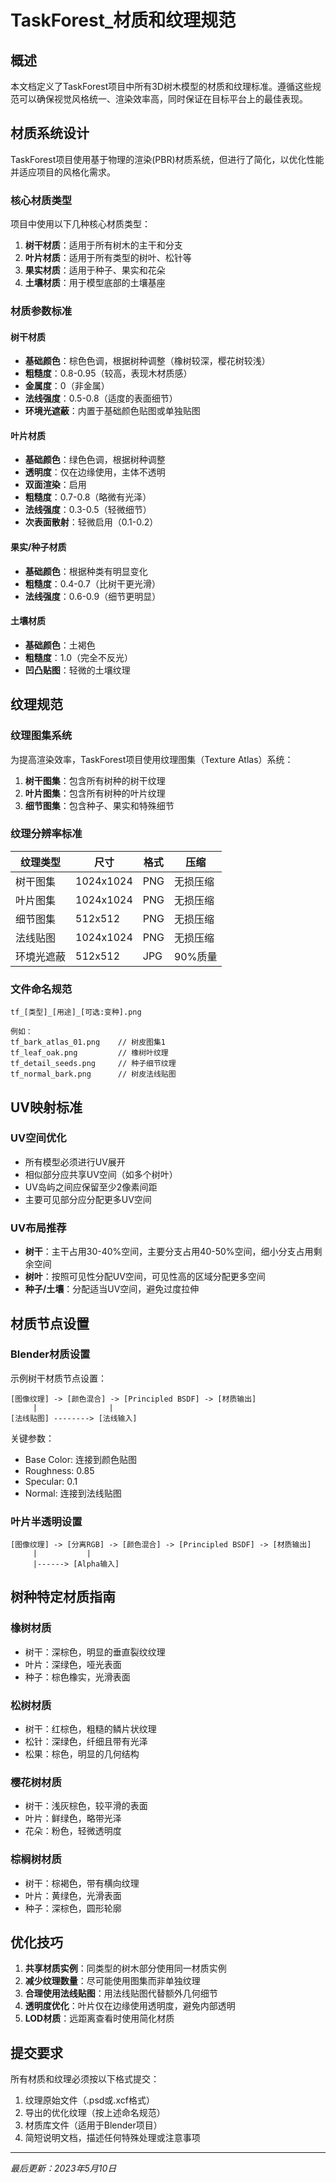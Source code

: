 # TaskForest_材质和纹理规范

## 概述

本文档定义了TaskForest项目中所有3D树木模型的材质和纹理标准。遵循这些规范可以确保视觉风格统一、渲染效率高，同时保证在目标平台上的最佳表现。

## 材质系统设计

TaskForest项目使用基于物理的渲染(PBR)材质系统，但进行了简化，以优化性能并适应项目的风格化需求。

### 核心材质类型

项目中使用以下几种核心材质类型：

1. **树干材质**：适用于所有树木的主干和分支
2. **叶片材质**：适用于所有类型的树叶、松针等
3. **果实材质**：适用于种子、果实和花朵
4. **土壤材质**：用于模型底部的土壤基座

### 材质参数标准

#### 树干材质
- **基础颜色**：棕色色调，根据树种调整（橡树较深，樱花树较浅）
- **粗糙度**：0.8-0.95（较高，表现木材质感）
- **金属度**：0（非金属）
- **法线强度**：0.5-0.8（适度的表面细节）
- **环境光遮蔽**：内置于基础颜色贴图或单独贴图

#### 叶片材质
- **基础颜色**：绿色色调，根据树种调整
- **透明度**：仅在边缘使用，主体不透明
- **双面渲染**：启用
- **粗糙度**：0.7-0.8（略微有光泽）
- **法线强度**：0.3-0.5（轻微细节）
- **次表面散射**：轻微启用（0.1-0.2）

#### 果实/种子材质
- **基础颜色**：根据种类有明显变化
- **粗糙度**：0.4-0.7（比树干更光滑）
- **法线强度**：0.6-0.9（细节更明显）

#### 土壤材质
- **基础颜色**：土褐色
- **粗糙度**：1.0（完全不反光）
- **凹凸贴图**：轻微的土壤纹理

## 纹理规范

### 纹理图集系统

为提高渲染效率，TaskForest项目使用纹理图集（Texture Atlas）系统：

1. **树干图集**：包含所有树种的树干纹理
2. **叶片图集**：包含所有树种的叶片纹理
3. **细节图集**：包含种子、果实和特殊细节

### 纹理分辨率标准

| 纹理类型 | 尺寸 | 格式 | 压缩 |
|---------|------|------|------|
| 树干图集 | 1024x1024 | PNG | 无损压缩 |
| 叶片图集 | 1024x1024 | PNG | 无损压缩 |
| 细节图集 | 512x512 | PNG | 无损压缩 |
| 法线贴图 | 1024x1024 | PNG | 无损压缩 |
| 环境光遮蔽 | 512x512 | JPG | 90%质量 |

### 文件命名规范

```
tf_[类型]_[用途]_[可选:变种].png

例如：
tf_bark_atlas_01.png    // 树皮图集1
tf_leaf_oak.png         // 橡树叶纹理
tf_detail_seeds.png     // 种子细节纹理
tf_normal_bark.png      // 树皮法线贴图
```

## UV映射标准

### UV空间优化

- 所有模型必须进行UV展开
- 相似部分应共享UV空间（如多个树叶）
- UV岛屿之间应保留至少2像素间距
- 主要可见部分应分配更多UV空间

### UV布局推荐

- **树干**：主干占用30-40%空间，主要分支占用40-50%空间，细小分支占用剩余空间
- **树叶**：按照可见性分配UV空间，可见性高的区域分配更多空间
- **种子/土壤**：分配适当UV空间，避免过度拉伸

## 材质节点设置

### Blender材质设置

示例树干材质节点设置：

```
[图像纹理] -> [颜色混合] -> [Principled BSDF] -> [材质输出]
     |                |
[法线贴图] --------> [法线输入]
```

关键参数：
- Base Color: 连接到颜色贴图
- Roughness: 0.85
- Specular: 0.1
- Normal: 连接到法线贴图

### 叶片半透明设置

```
[图像纹理] -> [分离RGB] -> [颜色混合] -> [Principled BSDF] -> [材质输出]
     |           |
     |------> [Alpha输入]
```

## 树种特定材质指南

### 橡树材质
- 树干：深棕色，明显的垂直裂纹纹理
- 叶片：深绿色，哑光表面
- 种子：棕色橡实，光滑表面

### 松树材质
- 树干：红棕色，粗糙的鳞片状纹理
- 松针：深绿色，纤细且带有光泽
- 松果：棕色，明显的几何结构

### 樱花树材质
- 树干：浅灰棕色，较平滑的表面
- 叶片：鲜绿色，略带光泽
- 花朵：粉色，轻微透明度

### 棕榈树材质
- 树干：棕褐色，带有横向纹理
- 叶片：黄绿色，光滑表面
- 种子：深棕色，圆形轮廓

## 优化技巧

1. **共享材质实例**：同类型的树木部分使用同一材质实例
2. **减少纹理数量**：尽可能使用图集而非单独纹理
3. **合理使用法线贴图**：用法线贴图代替额外几何细节
4. **透明度优化**：叶片仅在边缘使用透明度，避免内部透明
5. **LOD材质**：远距离查看时使用简化材质

## 提交要求

所有材质和纹理必须按以下格式提交：

1. 纹理原始文件（.psd或.xcf格式）
2. 导出的优化纹理（按上述命名规范）
3. 材质库文件（适用于Blender项目）
4. 简短说明文档，描述任何特殊处理或注意事项

---

*最后更新：2023年5月10日*
